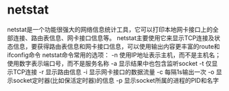 # netstat

netstat是一个功能很强大的网络信息统计工具，它可以打印本地网卡接口上的全部连接、路由表信息、网卡接口信息等。
netstat主要使用它来显示TCP连接及状态信息，要获得路由表信息和网卡接口信息，可以使用输出内容更丰富的route和ifconfig命令
netstat命令常用的选项：
-n 使用IP地址表示主机，而不是主机名；使用数字表示端口号，而不是服务名称
-a 显示结果中也包含监听socket
-t 仅显示TCP连接
-r 显示路由信息
-i 显示网卡接口的数据流量
-c 每隔1s输出一次
-o 显示socket定时器(比如保活定时器)的信息
-p 显示socket所属的进程的PID和名字
